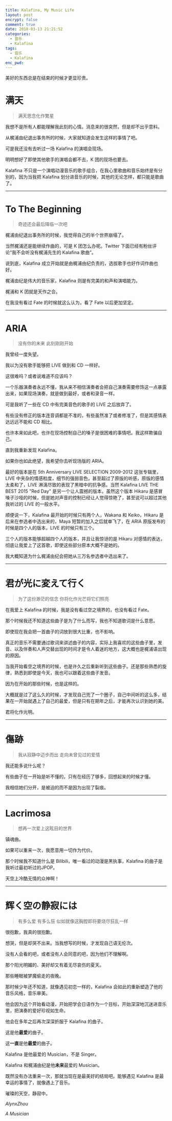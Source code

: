 ```yaml
---
title: Kalafina, My Music Life
layout: post
encrypt: false
comment: true
date: 2018-03-13 21:21:52
categories:
  - 音乐
  - Kalafina
tags:
  - 音乐
  - Kalafina
enc_pwd:
---
```

美好的东西总是在结束的时候才更显珍贵。

<!--more-->

# 满天

<blockquote class="centerquote">满天思念化作繁星</blockquote>

我想不是所有人都能理解我此刻的心情。消息来的很突然，但是却不出乎意料。

从梶浦由纪退出事务所的时候，大家就知道会发生这样的事情了吧。

可是我还没有去听过一场 Kalafina 的演唱会现场。

明明想好了即使其他歌手的演唱会都不去，K 团的现场也要去。

Kalafina 不只是一个演唱动漫音乐的歌手组合，在我心里歌曲和音乐始终是有分别的，因为当我把 Kalafina 划分进音乐的时候，其他的无论怎样，都只能是歌曲了。

-------

# To The Beginning

<blockquote class="centerquote">奇迹还会最后降临一次吧</blockquote>

梶浦由纪退出事务所的时候，我觉得自己的半个世界崩塌了。

当然梶浦还是能继续作曲的，可是 K 团怎么办呢。Twitter 下面已经有粉丝评论“我不会听没有梶浦先生的 Kalafina 歌曲”。

说到底，Kalafina 成立开始就是由梶浦由纪负责的，选拔歌手也好作词作曲也好。

梶浦由纪是伟大的音乐家，Kalafina 则是有完美的和声和演唱能力。

梶浦和 K 团就是天作之合。

在我没有看过 Fate 的时候就这么认为，看了 Fate 以后更加坚定。

-------

# ARIA

<blockquote class="centerquote">没有你的未来 此刻刚刚开始</blockquote>

我曾经一度失望。

我以为没有歌手能够把 LIVE 做到和 CD 一样好。

这很难吗？或者说难道不应该吗？

一个乐器演奏者永远不懂，我从来不相信演奏者会把自己演奏需要修饰这一点暴露出来，如果现场演奏，就是做到最好，或者和录音一样。

可是我听了一些在 CD 中有完美音色的歌手的 LIVE 之后放弃了。

有些没有修正的版本连音调都是不准的，有些虽然准了或者修准了，但是其感情表达远远不能和 CD 相比。

也许本来如此吧，也许在现场控制自己的嗓子是很困难的事情吧。我这样欺骗自己。

直到我重新发现 Kalafina。

如果你也如此绝望，我希望你去听现场版的 ARIA。

最好的版本是在 5th Anniversary LIVE SELECTION 2009-2012 这张专辑里，LIVE 中夹杂的情感粒度，细节的强弱音色，甚至超过了原版的听感，原版的感情太柔和了，LIVE 淋漓尽致的表现了黑暗中的抗争感。当然 Kalafina LIVE THE BEST 2015 "Red Day" 是另一个让人震撼的版本，虽然这个版本 Hikaru 是感冒嗓子沙哑的时候，但是她对声音的控制已经让人觉得惊艳了，甚至说可以超过其他我听过的 LIVE 的一般水平。

顺便说一下，Kalafina 最开始的时候只有两个人，Wakana 和 Keiko，Hikaru 是后来在参选者中选出来的，Maya 短暂的加入之后就单飞了，在 ARIA 原版发布的时候是四个人的版本，LIVE 的时候只有三个。

三个人的版本能够超越四个人的版本，并且让我惊讶的是 Hikaru 对感情的表达，彻底让我爱上了这首歌，即使这些部分原本大概不是她的。

我大概知道为什么梶浦由纪会把她从三万名参选者中选出来了。

-------

# 君が光に変えて行く

<blockquote class="centerquote">为了这份渺茫的信念 你将化作光芒将它们照亮</blockquote>

在我爱上 Kalafina 的时候，我是没有看过空之境界的，也没有看过 Fate。

那个时候我还不知道这些曲子是为了什么而写，我也不知道歌词是什么意思。

即使现在我会把一首曲子的词放到很大比重，也不影响。

真正的音乐不需要通过歌词来讲述曲子的内容，实际上我喜欢的这些曲子里，发音、以及伴奏和人声交替出现的时间才是令人着迷的地方，这大概也是梶浦语出现的原因。

当我开始看空之境界的时候，也是许久之后重新听到这些曲子。还是那些熟悉的旋律，熟悉到即使是今天，我也可以跟着这些曲子发音。

因为在开始的那些时候，也是这样的。

大概就是过了这么久的时候，才发现自己兜了一个圈子，自己中间听的这么多，结果在一开始就遇上了自己的最爱，但是只有在期年之后，才能再次认识到她的美。

君将化作光明。

-------

# 傷跡

<blockquote class="centerquote">我从寂静中迈步而出 走向未曾见过的爱情</blockquote>

我还能多说什么呢？

有些曲子在一开始是听不懂的，只有在经历了够多，回想起来的时候才懂。

我相信她们分开，是被迫的而不是因为出现了裂痕。

-------

# Lacrimosa

<blockquote class="centerquote">想再一次爱上这眩目的世界</blockquote>

镇魂曲。

如果可以重来一次，我愿意用一切作为代价。

那个时候我不知道什么是 Bilibili，唯一看过的动漫是黑执事，Kalafina 的曲子是我听过最初听过的JPOP。

天空上冷酷无情的众神啊！

-------

# 辉く空の静寂には

<blockquote class="centerquote">有多么爱 有多么狂 似如就像这胸膛即将要烧尽狂乱一样</blockquote>

很抱歉，我真的很抱歉。

想哭，但是却哭不出来。当我想写的时候，才发现自己语无伦次。

没有人会看的吧，或者没有人会同意的吧，因为他们不理解啊。

那个阳光明媚的、美好却又有着无尽哀伤的夏天。

那些睡眠被梦魔偷走的夜晚。

那时候少年还不知道，就像遇见初恋一样的，Kalafina 会如此的重新塑造了他的音乐风格，音乐审美。

他会因为这个开始看动漫，开始把学会日语作为一个目标，开始深深地沉迷进音乐里，把演奏的爱好珍视如生命。

他会在多年之后再次深深折服于 Kalafina 的曲子。

这是他**最爱**的曲子。

这**一直**是他**最爱**的曲子。

Kalafina 是他最爱的 Musician，不是 Singer。

Kalafina 和梶浦由纪是他**未来**最爱的 Musician。

既然没有办法重来一次，那就当现在是最美好的结局吧。能够遇见 Kalafina 是最幸运的事情了，就像遇上了音乐。

璀璨的天空，静寂中。

*AlynxZhou*

*A Musician*
